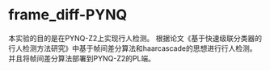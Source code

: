 # frame_diff-PYNQ
本实验的目的是在PYNQ-Z2上实现行人检测。
根据论文《基于快速级联分类器的行人检测方法研究》中基于帧间差分算法和haarcascade的思想进行行人检测。并且将帧间差分算法部署到PYNQ-Z2的PL端。
